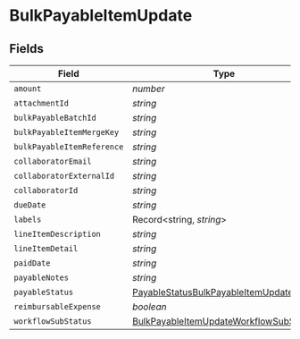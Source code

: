 # BulkPayableItemUpdate


## Fields

| Field                                                                                                   | Type                                                                                                    | Required                                                                                                | Description                                                                                             |
| ------------------------------------------------------------------------------------------------------- | ------------------------------------------------------------------------------------------------------- | ------------------------------------------------------------------------------------------------------- | ------------------------------------------------------------------------------------------------------- |
| `amount`                                                                                                | *number*                                                                                                | :heavy_minus_sign:                                                                                      | N/A                                                                                                     |
| `attachmentId`                                                                                          | *string*                                                                                                | :heavy_minus_sign:                                                                                      | N/A                                                                                                     |
| `bulkPayableBatchId`                                                                                    | *string*                                                                                                | :heavy_minus_sign:                                                                                      | N/A                                                                                                     |
| `bulkPayableItemMergeKey`                                                                               | *string*                                                                                                | :heavy_minus_sign:                                                                                      | N/A                                                                                                     |
| `bulkPayableItemReference`                                                                              | *string*                                                                                                | :heavy_minus_sign:                                                                                      | N/A                                                                                                     |
| `collaboratorEmail`                                                                                     | *string*                                                                                                | :heavy_minus_sign:                                                                                      | N/A                                                                                                     |
| `collaboratorExternalId`                                                                                | *string*                                                                                                | :heavy_minus_sign:                                                                                      | N/A                                                                                                     |
| `collaboratorId`                                                                                        | *string*                                                                                                | :heavy_minus_sign:                                                                                      | N/A                                                                                                     |
| `dueDate`                                                                                               | *string*                                                                                                | :heavy_minus_sign:                                                                                      | N/A                                                                                                     |
| `labels`                                                                                                | Record<string, *string*>                                                                                | :heavy_minus_sign:                                                                                      | N/A                                                                                                     |
| `lineItemDescription`                                                                                   | *string*                                                                                                | :heavy_minus_sign:                                                                                      | N/A                                                                                                     |
| `lineItemDetail`                                                                                        | *string*                                                                                                | :heavy_minus_sign:                                                                                      | N/A                                                                                                     |
| `paidDate`                                                                                              | *string*                                                                                                | :heavy_minus_sign:                                                                                      | N/A                                                                                                     |
| `payableNotes`                                                                                          | *string*                                                                                                | :heavy_minus_sign:                                                                                      | N/A                                                                                                     |
| `payableStatus`                                                                                         | [PayableStatusBulkPayableItemUpdate](../../models/shared/payablestatusbulkpayableitemupdate.md)         | :heavy_minus_sign:                                                                                      | N/A                                                                                                     |
| `reimbursableExpense`                                                                                   | *boolean*                                                                                               | :heavy_minus_sign:                                                                                      | N/A                                                                                                     |
| `workflowSubStatus`                                                                                     | [BulkPayableItemUpdateWorkflowSubStatus](../../models/shared/bulkpayableitemupdateworkflowsubstatus.md) | :heavy_minus_sign:                                                                                      | N/A                                                                                                     |